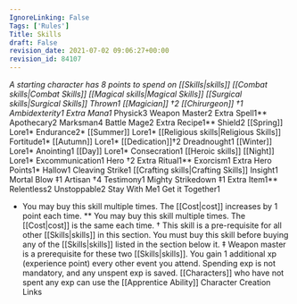 ```yaml
---
IgnoreLinking: False
Tags: ['Rules']
Title: Skills
draft: False
revision_date: 2021-07-02 09:06:27+00:00
revision_id: 84107
---
```


*A starting character has 8 points to spend on [[Skills|skills]]
        [[Combat skills|Combat Skills]]
        [[Magical skills|Magical Skills]]
        [[Surgical skills|Surgical Skills]]
        Thrown1
        [[Magician]] †2
        [[Chirurgeon]] †1
        Ambidexterity1
        Extra Mana1*
        Physick3
        Weapon Master2
        Extra Spell1**
        Apothecary2
        Marksman4
        Battle Mage2
        Extra Recipe1**
        Shield2
        [[Spring]] Lore1*
        Endurance2*
        [[Summer]] Lore1*
        [[Religious skills|Religious Skills]]
        Fortitude1*
        [[Autumn]] Lore1*
        [[Dedication]]†2
        Dreadnought1
        [[Winter]] Lore1*
        Anointing1
        [[Day]] Lore1*
        Consecration1
        [[Heroic skills]]
        [[Night]] Lore1*
        Excommunication1
        Hero †2
        Extra Ritual1**
        Exorcism1
        Extra Hero Points1*
        Hallow1
        Cleaving Strike1
        [[Crafting skills|Crafting Skills]]
        Insight1
        Mortal Blow ‡1
        Artisan †4
        Testimony1
        Mighty Strikedown ‡1
        Extra Item1**
        Relentless2
        Unstoppable2
        Stay With Me1
        Get it Together1
* You may buy this skill multiple times. The [[Cost|cost]] increases by 1 point each time.
** You may buy this skill multiple times. The [[Cost|cost]] is the same each time.
† This skill is a pre-requisite for all other [[Skills|skills]] in this section. You must buy this skill before buying any of the [[Skills|skills]] listed in the section below it.
‡ Weapon master is a prerequisite for these two [[Skills|skills]].
You gain 1 additional xp (experience point)  every other event you attend. 
Spending exp is not mandatory, and any unspent exp is saved. [[Characters]] who have not spent any exp can use the [[Apprentice Ability]]
Character Creation Links